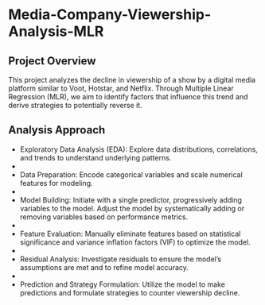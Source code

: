 # Media-Company-Viewership-Analysis-MLR
## Project Overview

This project analyzes the decline in viewership of a show by a digital media platform similar to Voot, Hotstar, and Netflix. Through Multiple Linear Regression (MLR), we aim to identify factors that influence this trend and derive strategies to potentially reverse it.

## Analysis Approach

- Exploratory Data Analysis (EDA): Explore data distributions, correlations, and trends to understand underlying patterns.
- 
- Data Preparation: Encode categorical variables and scale numerical features for modeling.
- 
- Model Building: Initiate with a single predictor, progressively adding variables to the model. Adjust the model by systematically adding or removing variables based on performance metrics.
- 
- Feature Evaluation: Manually eliminate features based on statistical significance and variance inflation factors (VIF) to optimize the model.
- 
- Residual Analysis: Investigate residuals to ensure the model’s assumptions are met and to refine model accuracy.
- 
- Prediction and Strategy Formulation: Utilize the model to make predictions and formulate strategies to counter viewership decline.
